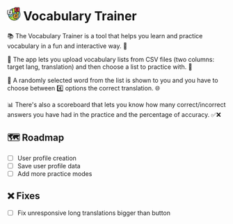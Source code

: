 # <img title="a title" alt="Alt text" src="./static/images/languages.png" style="width: 30px;"> Vocabulary Trainer

📚 The Vocabulary Trainer is a tool that helps you learn and practice vocabulary in a fun and interactive way. 🎉

📂 The app lets you upload vocabulary lists from CSV files (two columns: target lang, translation) and then choose a list to practice with. 📝

🔀 A randomly selected word from the list is shown to you and you have to choose between 4️⃣ options the correct translation. 🌐

📊 There's also a scoreboard that lets you know how many correct/incorrect answers you have had in the practice and the percentage of accuracy. ✅❌

## 🗺️ Roadmap

- [ ] User profile creation
- [ ] Save user profile data
- [ ] Add more practice modes

## ❌ Fixes

- [ ] Fix unresponsive long translations bigger than button
